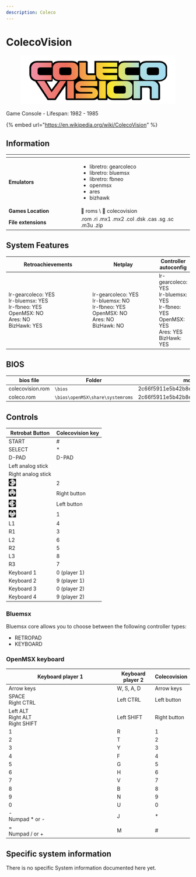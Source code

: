 ```yaml
---
description: Coleco
---
```


# ColecoVision

<div align="left">

<figure><img src="https://raw.githubusercontent.com/fabricecaruso/es-theme-carbon/52ff37c9e265587d006945a2ba695b5a962b3a3d/art/logos/colecovision.svg" alt=""><figcaption></figcaption></figure>

</div>

Game Console - Lifespan: 1982 - 1985

{% embed url="https://en.wikipedia.org/wiki/ColecoVision" %}

## Information

<table data-header-hidden><thead><tr><th width="184"></th><th></th><th data-hidden></th></tr></thead><tbody><tr><td><strong>Emulators</strong></td><td><ul><li>libretro: gearcoleco</li><li>libretro: bluemsx</li><li>libretro: fbneo</li><li>openmsx</li><li>ares</li><li>bizhawk</li></ul></td><td></td></tr><tr><td><strong>Games Location</strong></td><td><span data-gb-custom-inline data-tag="emoji" data-code="1f4c1">📁</span> roms \ <span data-gb-custom-inline data-tag="emoji" data-code="1f4c2">📂</span> colecovision</td><td></td></tr><tr><td><strong>File extensions</strong></td><td>.rom .ri .mx1 .mx2 .col .dsk .cas .sg .sc .m3u .zip</td><td></td></tr></tbody></table>

## System Features

<table><thead><tr><th width="245">Retroachievements</th><th width="200">Netplay</th><th>Controller autoconfig</th></tr></thead><tbody><tr><td>lr-gearcoleco: YES<br>lr-bluemsx: YES<br>lr-fbneo: YES<br>OpenMSX: NO<br>Ares: NO<br>BizHawk: YES</td><td>lr-gearcoleco: YES<br>lr-bluemsx: NO<br>lr-fbneo: YES<br>OpenMSX: NO<br>Ares: NO<br>BizHawk: NO</td><td>lr-gearcoleco: YES<br>lr-bluemsx: YES<br>lr-fbneo: YES<br>OpenMSX: YES<br>Ares: YES<br>BizHawk: YES</td></tr></tbody></table>

## BIOS

<table><thead><tr><th width="175.55555555555557">bios file</th><th width="232">Folder</th><th>md5</th></tr></thead><tbody><tr><td>colecovision.rom</td><td><code>\bios</code></td><td>2c66f5911e5b42b8ebe113403548eee7</td></tr><tr><td>coleco.rom</td><td><code>\bios\openMSX\share\systemroms</code></td><td>2c66f5911e5b42b8ebe113403548eee7</td></tr></tbody></table>

## Controls

| Retrobat Button                                | Colecovision key |
| ---------------------------------------------- | ---------------- |
| START                                          | #                |
| SELECT                                         | \*               |
| D-PAD                                          | D-PAD            |
| Left analog stick                              |                  |
| Right analog stick                             |                  |
| ![](<../../../.gitbook/assets/image (48).png>) | 2                |
| ![](<../../../.gitbook/assets/image (30).png>) | Right button     |
| ![](<../../../.gitbook/assets/image (16).png>) | Left button      |
| ![](<../../../.gitbook/assets/image (50).png>) | 1                |
| L1                                             | 4                |
| R1                                             | 3                |
| L2                                             | 6                |
| R2                                             | 5                |
| L3                                             | 8                |
| R3                                             | 7                |
| Keyboard 1                                     | 0 (player 1)     |
| Keyboard 2                                     | 9 (player 1)     |
| Keyboard 3                                     | 0 (player 2)     |
| Keyboard 4                                     | 9 (player 2)     |

### Bluemsx

Bluemsx core allows you to choose between the following controller types:

* RETROPAD
* KEYBOARD

### OpenMSX keyboard

<table><thead><tr><th width="283">Keyboard player 1</th><th>Keyboard player 2</th><th>Colecovision</th></tr></thead><tbody><tr><td>Arrow keys</td><td>W, S, A, D</td><td>Arrow keys</td></tr><tr><td>SPACE<br>Right CTRL</td><td>Left CTRL</td><td>Left button</td></tr><tr><td>Left ALT<br>Right ALT<br>Right SHIFT</td><td>Left SHIFT</td><td>Right button</td></tr><tr><td>1</td><td>R</td><td>1</td></tr><tr><td>2</td><td>T</td><td>2</td></tr><tr><td>3</td><td>Y</td><td>3</td></tr><tr><td>4</td><td>F</td><td>4</td></tr><tr><td>5</td><td>G</td><td>5</td></tr><tr><td>6</td><td>H</td><td>6</td></tr><tr><td>7</td><td>V</td><td>7</td></tr><tr><td>8</td><td>B</td><td>8</td></tr><tr><td>9</td><td>N</td><td>9</td></tr><tr><td>0</td><td>U</td><td>0</td></tr><tr><td>-<br>Numpad * or -</td><td>J</td><td>*</td></tr><tr><td>=<br>Numpad / or +</td><td>M</td><td>#</td></tr></tbody></table>

## Specific system information

There is no specific System information documented here yet.
